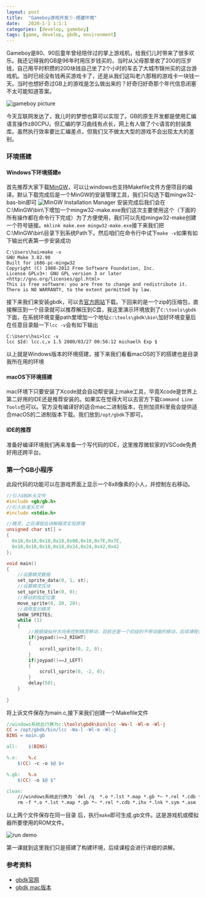```yaml
---
layout: post
title:  "Gameboy游戏开发①-搭建环境"
date:   2020-1-1 1:1:1
categories: [develop, gameboy]
tags: [game, develop, gbdk, environment]
---
```


Gameboy是80、90后童年曾经陪伴过的掌上游戏机，给我们儿时带来了很多欢乐。我还记得我的GB是96年时用压岁钱买的，当时从父母那里收了200的压岁钱，自己用平时积攒的200块钱自己坐了2个小时的车去了大城市锦州买的这台游戏机。当时已经没有钱再买游戏卡了，还是从我们这叫老六那租的游戏卡一块钱一天。当时也想好奇过GB上的游戏是怎么做出来的？好奇归好奇那个年代信息闭塞不太可能知道答案。

![gameboy picture](//blog.guohai.org/doc-pic/2020-01/oldgb.jpg)

今天互联网发达了，我儿时的梦想也算可以实现了。GB的原生开发都是使用汇编语言操作z80CPU，但汇编的学习曲线有点长，网上有人做了个c语言的封装类库。虽然执行效率要比汇编差点，但我们又不做太大型的游戏不会出现太大的差别。

### 环境搭建

#### Windows下环境搭建e
首先推荐大家下载[MinGW](https://osdn.net/projects/mingw/releases/)，可以让windows也支持Makefile文件方便项目的编译。默认下载完成后是一个MinGW的安装管理工具，我们只勾选下载mingw32-bas-bin即可
![MinGW Installation Manager](//blog.guohai.org/doc-pic/2020-01/mingw.png)
安装完成后我们会在C:\MinGW\bin\下增加一个mingw32-make.exe我们这次主要使用这个（下面的所有操作都在命令行下完成）为了方便使用，我们可以先给mingw32-make创建一个符号链接。`mklink make.exe mingw32-make.exe`接下来我们把C:\MinGW\bin\目录下到系统Path下。然后咱们在命令行中试下`make -v`如果有如下输出代表第一步安装成功
``` shell
C:\Users\hai>make -v
GNU Make 3.82.90
Built for i686-pc-mingw32
Copyright (C) 1988-2012 Free Software Foundation, Inc.
License GPLv3+: GNU GPL version 3 or later <http://gnu.org/licenses/gpl.html>
This is free software: you are free to change and redistribute it.
There is NO WARRANTY, to the extent permitted by law.
```
接下来我们来安装gbdk，可以去[官方网站](http://gbdk.sourceforge.net/)下载。下回来的是一个zip的压缩包，直接解压到一个目录就可以推荐解压到C盘，我这里演示环境放到了`C:\tools\gbdk`下面，在系统环境变量path里增加一个地址`c:\tools\gbdk\bin\`加好环境变量后在任意目录敲一下`lcc -v`会有如下输出
``` shell
C:\Users\hai>lcc -v
lcc $Id: lcc.c,v 1.5 2000/03/27 00:56:12 michaelh Exp $
```

以上就是Windows版本的环境搭建，接下来我们看看macOS的下的搭建也是目录我所在用的环境

#### macOS下环境搭建
mac环境下只要安装了Xcode就会自动帮安装上make工具，毕竟Xcode是世界上第二好用的IDE还是推荐安装的。如果实在觉得大可以去官方下载`Command Line Tools`也可以。官方没有编译好的适合mac二进制版本，在附加资料里我会提供适合macOS的二进制版本下载。我们放到`/opt/gbdk`下即可。


#### IDE的推荐
准备好编译环境我们再来准备一个写代码的IDE，这里推荐微软家的VSCode免费好用还跨平台。

### 第一个GB小程序

此段代码的功能可以在游戏界面上显示一个8x8像素的小人，并控制左右移动。
~~~ c
//引入GBDK头文件
#include <gb/gb.h>
//引入标准头文件
#include <stdio.h>

//精灵，之后课程会讲解精灵实现原理
unsigned char st[] =
{
  0x18,0x18,0x18,0x18,0x00,0x18,0x7E,0x7E,
  0x18,0x18,0x18,0x18,0x24,0x24,0x42,0x42
};

void main()
{
    //设置精灵数据
    set_sprite_data(0, 1, st);
    //设置精灵瓦块
    set_sprite_tile(0, 0);
    //移动到指定位置
    move_sprite(0, 20, 20);
    //调用显示精灵
    SHOW_SPRITES;
    while (1)
    {
        //根据操纵杆方向来控制精灵移动，目前还是一个初级的不带动画的移动，后续课程会讲解如何实现脚步动画
        if(joypad()==J_RIGHT)
        {
            scroll_sprite(0, 2, 0);
        }
        if(joypad()==J_LEFT)
        {
            scroll_sprite(0, -2, 0);
        }
        delay(50);
    }
    
}
~~~

将上诉文件保存为main.c,接下来我们创建一个Makefile文件
~~~ Makefile
//windows系统此行换为c:\tools\gbdk\bin\lcc -Wa-l -Wl-m -Wl-j
CC = /opt/gbdk/bin/lcc -Wa-l -Wl-m -Wl-j
BINS = main.gb

all:	$(BINS)

%.o:	%.c
	$(CC) -c -o $@ $<

%.gb:	%.o
	$(CC) -o $@ $^

clean:
    ///windows系统此行换为 `del /q  *.o *.lst *.map *.gb *~ *.rel *.cdb *.ihx *.lnk *.sym *.asm
	rm -f *.o *.lst *.map *.gb *~ *.rel *.cdb *.ihx *.lnk *.sym *.asm
~~~

以上两个文件保存在同一目录 后，执行`make`即可生成.gb文件。这是游戏机或模拟器所要使用的ROM文件。

![run demo](//blog.guohai.org/doc-pic/2020-01/demo.gif)

第一课就到这里我们只是搭建了构建环境，后续课程会进行详细的讲解。

### 参考资料
* [gbdk官网](http://gbdk.sourceforge.net/)
* [gbdk mac版本](http://static.guohai.org/gbdk-mac.zip)

